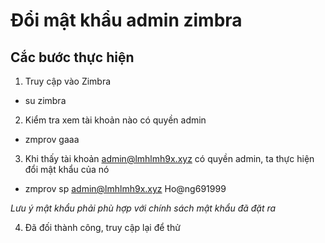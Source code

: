 # Đổi mật khẩu admin zimbra

## Cắc bước thực hiện

1. Truy cập vào Zimbra

- su zimbra

2. Kiểm tra xem tài khoản nào có quyền admin

- zmprov gaaa

3. Khi thấy tài khoản admin@lmhlmh9x.xyz có quyền admin, ta thực hiện đổi mật khẩu của nó

- zmprov sp admin@lmhlmh9x.xyz Ho@ng691999

*Lưu ý mật khẩu phải phù hợp với chính sách mật khẩu đã đặt ra*

4. Đã đối thành công, truy cập lại để thử


